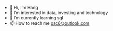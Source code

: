 - 👋 Hi, I’m Hang
- 👀 I’m interested in data, investing and technology
- 🌱 I’m currently learning sql
- 📫 How to reach me osc6@outlook.com

<!---
hwl10/hwl10 is a ✨ special ✨ repository because its `README.md` (this file) appears on your GitHub profile.
You can click the Preview link to take a look at your changes.
--->

